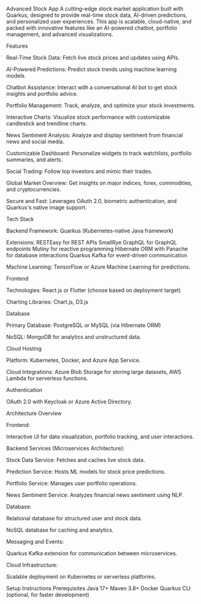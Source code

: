 Advanced Stock App
A cutting-edge stock market application built with Quarkus, designed to provide real-time stock data, AI-driven predictions, and personalized user experiences. This app is scalable, cloud-native, and packed with innovative features like an AI-powered chatbot, portfolio management, and advanced visualizations.


Features

Real-Time Stock Data: Fetch live stock prices and updates using APIs.

AI-Powered Predictions: Predict stock trends using machine learning models.

Chatbot Assistance: Interact with a conversational AI bot to get stock insights and portfolio advice.

Portfolio Management: Track, analyze, and optimize your stock investments.

Interactive Charts: Visualize stock performance with customizable candlestick and trendline charts.

News Sentiment Analysis: Analyze and display sentiment from financial news and social media.

Customizable Dashboard: Personalize widgets to track watchlists, portfolio summaries, and alerts.

Social Trading: Follow top investors and mimic their trades.

Global Market Overview: Get insights on major indices, forex, commodities, and cryptocurrencies.

Secure and Fast: Leverages OAuth 2.0, biometric authentication, and Quarkus's native image support.


Tech Stack


Backend
Framework: Quarkus (Kubernetes-native Java framework)

Extensions:
RESTEasy for REST APIs
SmallRye GraphQL for GraphQL endpoints
Mutiny for reactive programming
Hibernate ORM with Panache for database interactions
Quarkus Kafka for event-driven communication

Machine Learning: TensorFlow or Azure Machine Learning for predictions.


Frontend

Technologies: React.js or Flutter (choose based on deployment target)

Charting Libraries: Chart.js, D3.js

Database

Primary Database: PostgreSQL or MySQL (via Hibernate ORM)

NoSQL: MongoDB for analytics and unstructured data.


Cloud Hosting

Platform: Kubernetes, Docker, and Azure App Service.

Cloud Integrations: Azure Blob Storage for storing large datasets, AWS Lambda for serverless functions.

Authentication

OAuth 2.0 with Keycloak or Azure Active Directory.


Architecture Overview

Frontend:

Interactive UI for data visualization, portfolio tracking, and user interactions.


Backend Services (Microservices Architecture):

Stock Data Service: Fetches and caches live stock data.

Prediction Service: Hosts ML models for stock price predictions.

Portfolio Service: Manages user portfolio operations.


News Sentiment Service: Analyzes financial news sentiment using NLP.


Database:

Relational database for structured user and stock data.

NoSQL database for caching and analytics.


Messaging and Events:

Quarkus Kafka extension for communication between microservices.


Cloud Infrastructure:

Scalable deployment on Kubernetes or serverless platforms.


Setup Instructions
Prerequisites
Java 17+
Maven 3.8+
Docker
Quarkus CLI (optional, for faster development)
